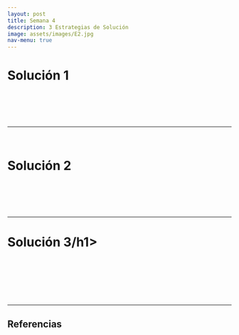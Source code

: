 ```yaml
---
layout: post
title: Semana 4
description: 3 Estrategias de Solución
image: assets/images/E2.jpg
nav-menu: true
---
```


<h1>Solución 1</h1><br>
<p></p><br><br>
<hr><br>
<h1>Solución 2</h1><br>
<p></p><br><br>
<hr>
<h1>Solución 3/h1><br>
<p></p><br><br>
<hr>
<h2>Referencias</h2>
<p></p>
